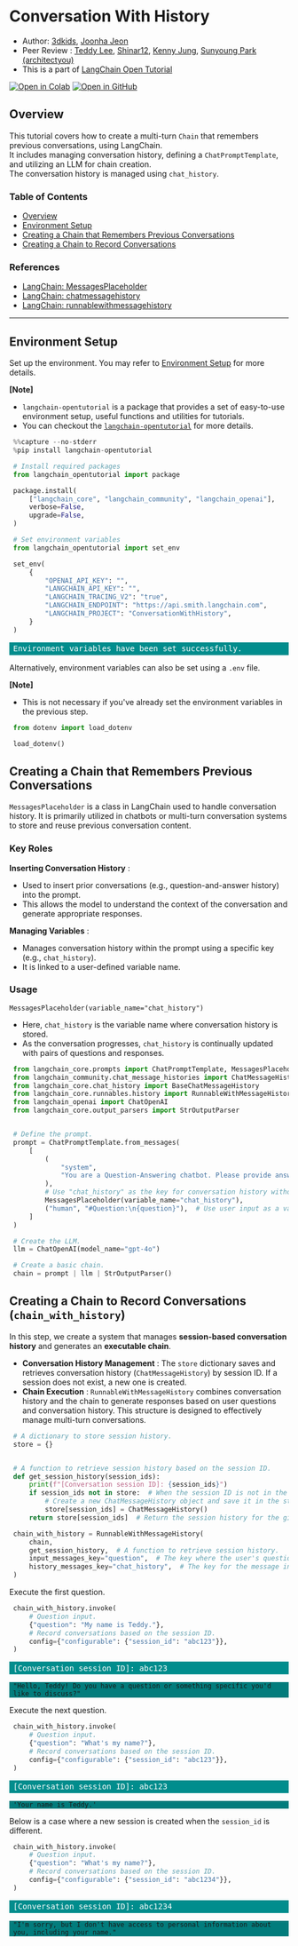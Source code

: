 <style>
.custom {
    background-color: #008d8d;
    color: white;
    padding: 0.25em 0.5em 0.25em 0.5em;
    white-space: pre-wrap;       /* css-3 */
    white-space: -moz-pre-wrap;  /* Mozilla, since 1999 */
    white-space: -pre-wrap;      /* Opera 4-6 */
    white-space: -o-pre-wrap;    /* Opera 7 */
    word-wrap: break-word;
}

pre {
    background-color: #027c7c;
    padding-left: 0.5em;
}

</style>

# Conversation With History

- Author: [3dkids](https://github.com/3dkids), [Joonha Jeon](https://github.com/realjoonha)
- Peer Review : [Teddy Lee](https://github.com/teddylee777), [Shinar12](https://github.com/Shinar12), [Kenny Jung](https://www.linkedin.com/in/kwang-yong-jung), [Sunyoung Park (architectyou)](https://github.com/Architectyou)
- This is a part of [LangChain Open Tutorial](https://github.com/LangChain-OpenTutorial/LangChain-OpenTutorial)

[![Open in Colab](https://colab.research.google.com/assets/colab-badge.svg)](https://colab.research.google.com/github/LangChain-OpenTutorial/LangChain-OpenTutorial/blob/main/05-Memory/10-Conversation-With-History.ipynb) [![Open in GitHub](https://img.shields.io/badge/Open%20in%20GitHub-181717?style=flat-square&logo=github&logoColor=white)](https://github.com/LangChain-OpenTutorial/LangChain-OpenTutorial/blob/main/05-Memory/10-Conversation-With-History.ipynb)

## Overview

This tutorial covers how to create a multi-turn `Chain` that remembers previous conversations, using LangChain.<br>
It includes managing conversation history, defining a `ChatPromptTemplate`, and utilizing an LLM for chain creation.<br>
The conversation history is managed using `chat_history`.



### Table of Contents

- [Overview](#overview)
- [Environment Setup](#environment-setup)
- [Creating a Chain that Remembers Previous Conversations](#creating-a-chain-that-remembers-previous-conversations)
- [Creating a Chain to Record Conversations](#creating-a-chain-to-record-conversations-chain_with_history)

### References

- [LangChain: MessagesPlaceholder](https://python.langchain.com/docs/concepts/prompt_templates/#messagesplaceholder)
- [LangChain: chatmessagehistory](https://python.langchain.com/docs/versions/migrating_memory/chat_history/#chatmessagehistory)
- [LangChain: runnablewithmessagehistory](https://python.langchain.com/api_reference/core/runnables/langchain_core.runnables.history.RunnableWithMessageHistory.html#runnablewithmessagehistory)
----

## Environment Setup

Set up the environment. You may refer to [Environment Setup](https://wikidocs.net/257836) for more details.

**[Note]**
- `langchain-opentutorial` is a package that provides a set of easy-to-use environment setup, useful functions and utilities for tutorials. 
- You can checkout the [`langchain-opentutorial`](https://github.com/LangChain-OpenTutorial/langchain-opentutorial-pypi) for more details.

```python
%%capture --no-stderr
%pip install langchain-opentutorial
```

```python
# Install required packages
from langchain_opentutorial import package

package.install(
    ["langchain_core", "langchain_community", "langchain_openai"],
    verbose=False,
    upgrade=False,
)
```

```python
# Set environment variables
from langchain_opentutorial import set_env

set_env(
    {
        "OPENAI_API_KEY": "",
        "LANGCHAIN_API_KEY": "",
        "LANGCHAIN_TRACING_V2": "true",
        "LANGCHAIN_ENDPOINT": "https://api.smith.langchain.com",
        "LANGCHAIN_PROJECT": "ConversationWithHistory",
    }
)
```

<pre class="custom">Environment variables have been set successfully.
</pre>

Alternatively, environment variables can also be set using a `.env` file.

**[Note]**

- This is not necessary if you've already set the environment variables in the previous step.

```python
from dotenv import load_dotenv

load_dotenv()
```

## Creating a Chain that Remembers Previous Conversations

`MessagesPlaceholder` is a class in LangChain used to handle conversation history. It is primarily utilized in chatbots or multi-turn conversation systems to store and reuse previous conversation content.

### Key Roles  
**Inserting Conversation History** :  
- Used to insert prior conversations (e.g., question-and-answer history) into the prompt.  
- This allows the model to understand the context of the conversation and generate appropriate responses.  

**Managing Variables** :  
- Manages conversation history within the prompt using a specific key (e.g., `chat_history`).  
- It is linked to a user-defined variable name.  

### Usage  
`MessagesPlaceholder(variable_name="chat_history")`  
- Here, `chat_history` is the variable name where conversation history is stored.  
- As the conversation progresses, `chat_history` is continually updated with pairs of questions and responses.


```python
from langchain_core.prompts import ChatPromptTemplate, MessagesPlaceholder
from langchain_community.chat_message_histories import ChatMessageHistory
from langchain_core.chat_history import BaseChatMessageHistory
from langchain_core.runnables.history import RunnableWithMessageHistory
from langchain_openai import ChatOpenAI
from langchain_core.output_parsers import StrOutputParser


# Define the prompt.
prompt = ChatPromptTemplate.from_messages(
    [
        (
            "system",
            "You are a Question-Answering chatbot. Please provide answers to the given questions.",
        ),
        # Use "chat_history" as the key for conversation history without modifying it if possible.
        MessagesPlaceholder(variable_name="chat_history"),
        ("human", "#Question:\n{question}"),  # Use user input as a variable.
    ]
)

# Create the LLM.
llm = ChatOpenAI(model_name="gpt-4o")

# Create a basic chain.
chain = prompt | llm | StrOutputParser()
```

## Creating a Chain to Record Conversations (`chain_with_history`)

In this step, we create a system that manages **session-based conversation history** and generates an **executable chain**.

- **Conversation History Management** : The `store` dictionary saves and retrieves conversation history (`ChatMessageHistory`) by session ID. If a session does not exist, a new one is created.  
- **Chain Execution** : `RunnableWithMessageHistory` combines conversation history and the chain to generate responses based on user questions and conversation history. This structure is designed to effectively manage multi-turn conversations.


```python
# A dictionary to store session history.
store = {}


# A function to retrieve session history based on the session ID.
def get_session_history(session_ids):
    print(f"[Conversation session ID]: {session_ids}")
    if session_ids not in store:  # When the session ID is not in the store.
        # Create a new ChatMessageHistory object and save it in the store.
        store[session_ids] = ChatMessageHistory()
    return store[session_ids]  # Return the session history for the given session ID.
```

```python
chain_with_history = RunnableWithMessageHistory(
    chain,
    get_session_history,  # A function to retrieve session history.
    input_messages_key="question",  # The key where the user's question will be inserted into the template variable.
    history_messages_key="chat_history",  # The key for the message in the history.
)
```

Execute the first question.

```python
chain_with_history.invoke(
    # Question input.
    {"question": "My name is Teddy."},
    # Record conversations based on the session ID.
    config={"configurable": {"session_id": "abc123"}},
)
```

<pre class="custom">[Conversation session ID]: abc123
</pre>




    "Hello, Teddy! Do you have a question or something specific you'd like to discuss?"



Execute the next question.

```python
chain_with_history.invoke(
    # Question input.
    {"question": "What's my name?"},
    # Record conversations based on the session ID.
    config={"configurable": {"session_id": "abc123"}},
)
```

<pre class="custom">[Conversation session ID]: abc123
</pre>




    'Your name is Teddy.'



Below is a case where a new session is created when the `session_id` is different.

```python
chain_with_history.invoke(
    # Question input.
    {"question": "What's my name?"},
    # Record conversations based on the session ID.
    config={"configurable": {"session_id": "abc1234"}},
)
```

<pre class="custom">[Conversation session ID]: abc1234
</pre>




    "I'm sorry, but I don't have access to personal information about you, including your name."


